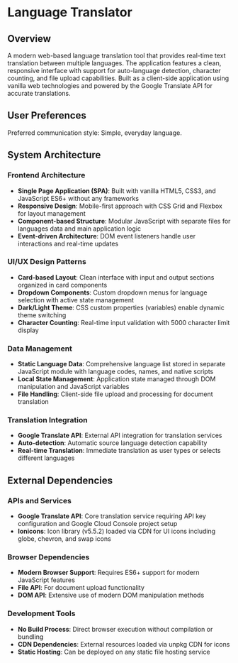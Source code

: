 # Language Translator

## Overview

A modern web-based language translation tool that provides real-time text translation between multiple languages. The application features a clean, responsive interface with support for auto-language detection, character counting, and file upload capabilities. Built as a client-side application using vanilla web technologies and powered by the Google Translate API for accurate translations.

## User Preferences

Preferred communication style: Simple, everyday language.

## System Architecture

### Frontend Architecture
- **Single Page Application (SPA)**: Built with vanilla HTML5, CSS3, and JavaScript ES6+ without any frameworks
- **Responsive Design**: Mobile-first approach with CSS Grid and Flexbox for layout management
- **Component-based Structure**: Modular JavaScript with separate files for languages data and main application logic
- **Event-driven Architecture**: DOM event listeners handle user interactions and real-time updates

### UI/UX Design Patterns
- **Card-based Layout**: Clean interface with input and output sections organized in card components
- **Dropdown Components**: Custom dropdown menus for language selection with active state management
- **Dark/Light Theme**: CSS custom properties (variables) enable dynamic theme switching
- **Character Counting**: Real-time input validation with 5000 character limit display

### Data Management
- **Static Language Data**: Comprehensive language list stored in separate JavaScript module with language codes, names, and native scripts
- **Local State Management**: Application state managed through DOM manipulation and JavaScript variables
- **File Handling**: Client-side file upload and processing for document translation

### Translation Integration
- **Google Translate API**: External API integration for translation services
- **Auto-detection**: Automatic source language detection capability
- **Real-time Translation**: Immediate translation as user types or selects different languages

## External Dependencies

### APIs and Services
- **Google Translate API**: Core translation service requiring API key configuration and Google Cloud Console project setup
- **Ionicons**: Icon library (v5.5.2) loaded via CDN for UI icons including globe, chevron, and swap icons

### Browser Dependencies
- **Modern Browser Support**: Requires ES6+ support for modern JavaScript features
- **File API**: For document upload functionality
- **DOM API**: Extensive use of modern DOM manipulation methods

### Development Tools
- **No Build Process**: Direct browser execution without compilation or bundling
- **CDN Dependencies**: External resources loaded via unpkg CDN for icons
- **Static Hosting**: Can be deployed on any static file hosting service